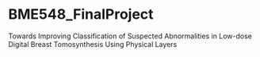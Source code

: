 # BME548_FinalProject
Towards Improving Classification of Suspected Abnormalities in Low-dose Digital Breast Tomosynthesis Using Physical Layers
